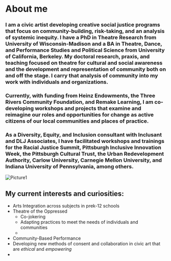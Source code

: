 # About me

### I am a civic artist developing creative social justice programs that focus on community-building, risk-taking, and an analysis of systemic inequity. I have a PhD in Theatre Research from University of Wisconsin-Madison and a BA in Theatre, Dance, and Performance Studies and Political Science from University of California, Berkeley. My doctoral research, praxis, and teaching focused on theatre for cultural and social awareness and the development and representation of community both on and off the stage. I carry that analysis of community into my work with individuals and organizations. 

### Currently, with funding from Heinz Endowments, the Three Rivers Community Foundation, and Remake Learning, I am co-developing workshops and projects that examine and reimagine our roles and opportunities for change as active citizens of our local communities and places of practice. 

### As a Diversity, Equity, and Inclusion consultant with Inclusant and DLJ Associates, I have facilitated workshops and trainings for the Racial Justice Summit, Pittsburgh Inclusive Innovation Week, the Pittsburgh Cultural Trust, the Urban Redevelopment Authority, Carlow University, Carnegie Mellon University, and Indiana University of Pennsylvania, among others.

![Picture1](https://user-images.githubusercontent.com/7574748/112333627-28590000-8c91-11eb-8e71-46b465dbfdd9.png)

## My current interests and curiosities: 

* Arts Integration across subjects in prek-12 schools
* Theatre of the Oppressed
  * Co-jokering
  * Adapting practices to meet the needs of individuals and communities
  *     
* Community-Based Performance
* Developing new methods of consent and collaboration in civic art that are *ethical* and *empowering*
* 
